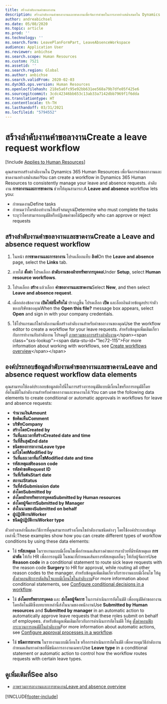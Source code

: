 ```yaml
---
title: สร้างลำดับงานคำขอลางาน
description: สร้างลำดับงานคำขอลางานและขาดงานเพื่อจัดการคำขอในการลาอย่างสม่ำเสมอใน Dynamics 365 Human Resources
author: andreabichsel
ms.date: 05/08/2020
ms.topic: article
ms.prod: ''
ms.technology: ''
ms.search.form: LeavePlanFormPart, LeaveAbsenceWorkspace
audience: Application User
ms.reviewer: anbichse
ms.search.scope: Human Resources
ms.custom: 7521
ms.assetid: ''
ms.search.region: Global
ms.author: anbichse
ms.search.validFrom: 2020-02-03
ms.dyn365.ops.version: Human Resources
ms.openlocfilehash: 218e5a6fc95e92bb631ee568a79b7dfe05f425e6
ms.sourcegitcommit: 3cdc42346bb653c13ab33a7142dbb7969f1f6dda
ms.translationtype: HT
ms.contentlocale: th-TH
ms.lasthandoff: 03/31/2021
ms.locfileid: "5794552"
---
```

# <a name="create-a-leave-request-workflow"></a><span data-ttu-id="1ec72-103">สร้างลำดับงานคำขอลางาน</span><span class="sxs-lookup"><span data-stu-id="1ec72-103">Create a leave request workflow</span></span>

[!include [Applies to Human Resources](../includes/applies-to-hr.md)]

<span data-ttu-id="1ec72-104">คุณสามารถสร้างลำดับงานใน Dynamics 365 Human Resources เพื่อจัดการคำขอลางานและขาดงานอย่างสม่ำเสมอ</span><span class="sxs-lookup"><span data-stu-id="1ec72-104">You can create a workflow in Dynamics 365 Human Resources to consistently manage your leave and absence requests.</span></span> <span data-ttu-id="1ec72-105">ลำดับงาน **การลางานและการขาดงาน** ช่วยให้คุณสามารถ:</span><span class="sxs-lookup"><span data-stu-id="1ec72-105">A **Leave and absence** workflow lets you:</span></span>

- <span data-ttu-id="1ec72-106">กำหนดงาน</span><span class="sxs-lookup"><span data-stu-id="1ec72-106">Define tasks</span></span>
- <span data-ttu-id="1ec72-107">กำหนดว่าใครต้องทำงานให้เสร็จสมบูรณ์</span><span class="sxs-lookup"><span data-stu-id="1ec72-107">Determine who must complete the tasks</span></span>
- <span data-ttu-id="1ec72-108">ระบุว่าใครสามารถอนุมัติหรือปฏิเสธคำขอได้</span><span class="sxs-lookup"><span data-stu-id="1ec72-108">Specify who can approve or reject requests</span></span>

## <a name="create-a-leave-and-absence-request-workflow"></a><span data-ttu-id="1ec72-109">สร้างลำดับงานคำขอลางานและขาดงาน</span><span class="sxs-lookup"><span data-stu-id="1ec72-109">Create a Leave and absence request workflow</span></span>

1. <span data-ttu-id="1ec72-110">ในหน้า **การขาดงานและการลางาน** โปรดเลือกแท็บ **ลิงค์**</span><span class="sxs-lookup"><span data-stu-id="1ec72-110">On the **Leave and absence** page, select the **Links** tab.</span></span>

2. <span data-ttu-id="1ec72-111">ภายใต้ **ตั้งค่า** โปรดเลือก **ลำดับงานของฝ่ายทรัพยากรบุคคล**</span><span class="sxs-lookup"><span data-stu-id="1ec72-111">Under **Setup**, select **Human resource workflows**.</span></span>

3. <span data-ttu-id="1ec72-112">โปรดเลือก **สร้าง** แล้วเลือก **คำขอลางานและขาดงาน**</span><span class="sxs-lookup"><span data-stu-id="1ec72-112">Select **New**, and then select **Leave and absence request**.</span></span> 

4. <span data-ttu-id="1ec72-113">เมื่อกล่องข้อความ **เปิดไฟล์นี้หรือไม่** ปรากฏขึ้น โปรดเลือก **เปิด** และล็อกอินด้วยข้อมูลประจำตัวของบริษัทของคุณ</span><span class="sxs-lookup"><span data-stu-id="1ec72-113">When the **Open this file?** message box appears, select **Open** and sign in with your company credentials.</span></span>

5. <span data-ttu-id="1ec72-114">ใช้โปรแกรมแก้ไขลำดับงานเพื่อสร้างลำดับงานสำหรับคำขอลางานของคุณ</span><span class="sxs-lookup"><span data-stu-id="1ec72-114">Use the workflow editor to create a workflow for your leave requests.</span></span> <span data-ttu-id="1ec72-115">สำหรับข้อมูลเพิ่มเติมเกี่ยวกับการทำงานกับลำดับงาน โปรดดูที่ [ภาพรวมของการสร้างลำดับงาน](https://docs.microsoft.com/dynamics365/fin-ops-core/fin-ops/organization-administration/create-workflow?toc=/dynamics365/commerce/toc.json.)</span><span class="sxs-lookup"><span data-stu-id="1ec72-115">For more information about working with workflows, see [Create workflows overview](https://docs.microsoft.com/dynamics365/fin-ops-core/fin-ops/organization-administration/create-workflow?toc=/dynamics365/commerce/toc.json.)</span></span>

## <a name="leave-and-absence-request-workflow-data-elements"></a><span data-ttu-id="1ec72-116">องค์ประกอบข้อมูลลำดับงานคำขอลางานและขาดงาน</span><span class="sxs-lookup"><span data-stu-id="1ec72-116">Leave and absence request workflow data elements</span></span>

<span data-ttu-id="1ec72-117">คุณสามารถใช้องค์ประกอบข้อมูลต่อไปนี้ในการสร้างการอนุมัติแบบมีเงื่อนไขหรือการอนุมัติโดยอัตโนมัติในลำดับงานสำหรับคำขอลางานและขาดงานได้:</span><span class="sxs-lookup"><span data-stu-id="1ec72-117">You can use the following data elements to create conditional or automatic approvals in workflows for leave and absence requests:</span></span>

- <span data-ttu-id="1ec72-118">**จำนวนเงิน**</span><span class="sxs-lookup"><span data-stu-id="1ec72-118">**Amount**</span></span>
- <span data-ttu-id="1ec72-119">**ข้อคิดเห็น**</span><span class="sxs-lookup"><span data-stu-id="1ec72-119">**Comment**</span></span>
- <span data-ttu-id="1ec72-120">**บริษัท**</span><span class="sxs-lookup"><span data-stu-id="1ec72-120">**Company**</span></span>
- <span data-ttu-id="1ec72-121">**สร้างโดย**</span><span class="sxs-lookup"><span data-stu-id="1ec72-121">**Created by**</span></span>
- <span data-ttu-id="1ec72-122">**วันที่และเวลาที่สร้าง**</span><span class="sxs-lookup"><span data-stu-id="1ec72-122">**Created date and time**</span></span>
- <span data-ttu-id="1ec72-123">**วันที่สิ้นสุด**</span><span class="sxs-lookup"><span data-stu-id="1ec72-123">**End date**</span></span>
- <span data-ttu-id="1ec72-124">**ชนิดของการลางาน**</span><span class="sxs-lookup"><span data-stu-id="1ec72-124">**Leave type**</span></span>
- <span data-ttu-id="1ec72-125">**แก้ไขโดย**</span><span class="sxs-lookup"><span data-stu-id="1ec72-125">**Modified by**</span></span>
- <span data-ttu-id="1ec72-126">**วันที่และเวลาที่แก้ไข**</span><span class="sxs-lookup"><span data-stu-id="1ec72-126">**Modified date and time**</span></span>
- <span data-ttu-id="1ec72-127">**รหัสเหตุผล**</span><span class="sxs-lookup"><span data-stu-id="1ec72-127">**Reason code**</span></span>
- <span data-ttu-id="1ec72-128">**รหัสคำขอ**</span><span class="sxs-lookup"><span data-stu-id="1ec72-128">**Request ID**</span></span>
- <span data-ttu-id="1ec72-129">**วันที่เริ่มต้น**</span><span class="sxs-lookup"><span data-stu-id="1ec72-129">**Start date**</span></span>
- <span data-ttu-id="1ec72-130">**สถานะ**</span><span class="sxs-lookup"><span data-stu-id="1ec72-130">**Status**</span></span> 
- <span data-ttu-id="1ec72-131">**วันที่ส่ง**</span><span class="sxs-lookup"><span data-stu-id="1ec72-131">**Submission date**</span></span>
- <span data-ttu-id="1ec72-132">**ส่งโดย**</span><span class="sxs-lookup"><span data-stu-id="1ec72-132">**Submitted by**</span></span>
- <span data-ttu-id="1ec72-133">**ส่งโดยฝ่ายทรัพยากรบุคคล**</span><span class="sxs-lookup"><span data-stu-id="1ec72-133">**Submitted by Human resources**</span></span>
- <span data-ttu-id="1ec72-134">**ส่งโดยผู้จัดการ**</span><span class="sxs-lookup"><span data-stu-id="1ec72-134">**Submitted by Manager**</span></span>
- <span data-ttu-id="1ec72-135">**ส่งในนามของ**</span><span class="sxs-lookup"><span data-stu-id="1ec72-135">**Submitted on behalf**</span></span>
- <span data-ttu-id="1ec72-136">**ผู้ปฏิบัติงาน**</span><span class="sxs-lookup"><span data-stu-id="1ec72-136">**Worker**</span></span>
- <span data-ttu-id="1ec72-137">**ชนิดผู้ปฏิบัติงาน**</span><span class="sxs-lookup"><span data-stu-id="1ec72-137">**Worker type**</span></span>

<span data-ttu-id="1ec72-138">ตัวอย่างเหล่านี้แสดงวิธีการที่คุณสามารถสร้างเงื่อนไขลำดับงานชนิดต่างๆ โดยใช้องค์ประกอบข้อมูลเหล่านี้:</span><span class="sxs-lookup"><span data-stu-id="1ec72-138">These examples show how you can create different types of workflow conditions by using these data elements:</span></span>

- <span data-ttu-id="1ec72-139">ใช้ **รหัสเหตุผล** ในรายงานแบบมีเงื่อนไขเพื่อกำหนดเส้นทางคำขอการลาป่วยที่มีรหัสเหตุผล **การผ่าตัด** ให้กับ HR เพื่อการอนุมัติ ในขณะที่กำหนดเส้นทางรหัสเหตุผลอื่นๆ ให้กับผู้จัดการ</span><span class="sxs-lookup"><span data-stu-id="1ec72-139">Use **Reason code** in a conditional statement to route sick leave requests with the reason code **Surgery** to HR for approval, while routing all other reason codes to the manager.</span></span> <span data-ttu-id="1ec72-140">สำหรับข้อมูลเพิ่มเติมเกี่ยวกับรายงานแบบมีเงื่อนไข ให้ดู [ตั้งค่าคอนฟิกการตัดสินใจแบบมีเงื่อนไขในลำดับงาน](https://docs.microsoft.com/dynamics365/fin-ops-core/fin-ops/organization-administration/configure-conditional-decision-workflow)</span><span class="sxs-lookup"><span data-stu-id="1ec72-140">For more information about conditional statements, see [Configure conditional decisions in a workflow](https://docs.microsoft.com/dynamics365/fin-ops-core/fin-ops/organization-administration/configure-conditional-decision-workflow).</span></span> 

- <span data-ttu-id="1ec72-141">ใช้ **ส่งโดยทรัพยากรบุคคล** และ **ส่งโดยผู้จัดการ** ในการดำเนินการอัตโนมัติ เพื่ออนุมัติคำขอลางานโดยอัตโนมัติซึ่งบทบาทเหล่านี้ส่งในนามของพนักงาน</span><span class="sxs-lookup"><span data-stu-id="1ec72-141">Use **Submitted by Human resources** and **Submitted by manager** in an automatic action to automatically approve leave requests that these roles submit on behalf of employees.</span></span> <span data-ttu-id="1ec72-142">สำหรับข้อมูลเพิ่มเติมเกี่ยวกับการดำเนินการอัตโนมัติ ให้ดู [ตั้งค่าคอนฟิกกระบวนการอนุมัติในลำดับงาน](https://docs.microsoft.com/dynamics365/fin-ops-core/fin-ops/organization-administration/configure-approval-process-workflow)</span><span class="sxs-lookup"><span data-stu-id="1ec72-142">For more information about automatic actions, see [Configure approval processes in a workflow](https://docs.microsoft.com/dynamics365/fin-ops-core/fin-ops/organization-administration/configure-approval-process-workflow).</span></span>

- <span data-ttu-id="1ec72-143">ใช้ **ชนิดการลางาน** ในรายงานแบบมีเงื่อนไข หรือการดำเนินการอัตโนมัติ เพื่อควบคุมวิธีลำดับงานกำหนดเส้นทางคำขอที่มีชนิดการลางานเฉพาะ</span><span class="sxs-lookup"><span data-stu-id="1ec72-143">Use **Leave type** in a conditional statement or automatic action to control how the workflow routes requests with certain leave types.</span></span>

## <a name="see-also"></a><span data-ttu-id="1ec72-144">ดูเพิ่มเติมที่</span><span class="sxs-lookup"><span data-stu-id="1ec72-144">See also</span></span>

- [<span data-ttu-id="1ec72-145">ภาพรวมการลางานและการขาดงาน</span><span class="sxs-lookup"><span data-stu-id="1ec72-145">Leave and absence overview</span></span>](hr-leave-and-absence-overview.md)


[!INCLUDE[footer-include](../includes/footer-banner.md)]